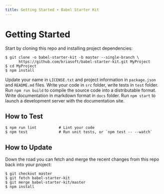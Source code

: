 ```yaml
---
title: Getting Started ∙ Babel Starter Kit
---
```


# Getting Started

Start by cloning this repo and installing project dependencies:

```shell
$ git clone -o babel-starter-kit -b master --single-branch \
      https://github.com/kriasoft/babel-starter-kit.git MyProject
$ cd MyProject
$ npm install
```

Update your name in `LICENSE.txt` and project information in `package.json` and
`README.md` files. Write your code in `src` folder, write tests in `test`
folder. Run `npm run build` to compile the source code into a distributable
format. Write documentation in markdown format in `docs` folder. Run
`npm start` to launch a development server with the documentation site.

## How to Test

```shell
$ npm run lint          # Lint your code
$ npm test              # Run unit tests, or `npm test -- --watch`
```

## How to Update

Down the road you can fetch and merge the recent changes from this repo back
into your project:

```shell
$ git checkout master
$ git fetch babel-starter-kit
$ git merge babel-starter-kit/master
$ npm install
```
